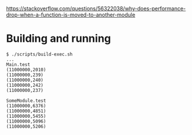 https://stackoverflow.com/questions/56322038/why-does-performance-drop-when-a-function-is-moved-to-another-module

# Building and running
```
$ ./scripts/build-exec.sh
...
Main.test
(11000000,2010)
(11000000,239)
(11000000,240)
(11000000,242)
(11000000,237)

SomeModule.test
(11000000,6376)
(11000000,4851)
(11000000,5455)
(11000000,5096)
(11000000,5206)
```
